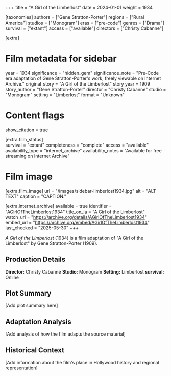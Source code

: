 +++
title = "A Girl of the Limberlost"
date = 2024-01-01
weight = 1934

[taxonomies]
authors = ["Gene Stratton-Porter"]
regions = ["Rural America"]
studios = ["Monogram"]
eras = ["pre-code"]
genres = ["Drama"]
survival = ["extant"]
access = ["available"]
directors = ["Christy Cabanne"]

[extra]
# Film metadata for sidebar
year = 1934
significance = "hidden_gem"
significance_note = "Pre-Code era adaptation of Gene Stratton-Porter's work, freely viewable on Internet Archive."
original_story = "A Girl of the Limberlost"
story_year = 1909
story_author = "Gene Stratton-Porter"
director = "Christy Cabanne"
studio = "Monogram"
setting = "Limberlost"
format = "Unknown"

# Content flags
show_citation = true

[extra.film_status]  
survival = "extant"
completeness = "complete"
access = "available"
availability_type = "internet_archive"
availability_notes = "Available for free streaming on Internet Archive"

# Film image
[extra.film_image]
url = "/images/sidebar-limberlost1934.jpg"
alt = "ALT TEXT"
caption = "CAPTION."

[extra.internet_archive]
available = true
identifier = "AGirlOfTheLimberlost1934"
title_on_ia = "A Girl of the Limberlost"
watch_url = "https://archive.org/details/AGirlOfTheLimberlost1934"
embed_url = "https://archive.org/embed/AGirlOfTheLimberlost1934"
last_checked = "2025-05-30"
+++

*A Girl of the Limberlost* (1934) is a film adaptation of "A Girl of the Limberlost" by Gene Stratton-Porter (1909).

## Production Details

**Director:** Christy Cabanne
**Studio:** Monogram
**Setting:** Limberlost
**survival:** Online

## Plot Summary

[Add plot summary here]

## Adaptation Analysis

[Add analysis of how the film adapts the source material]

## Historical Context

[Add information about the film's place in Hollywood history and regional representation]